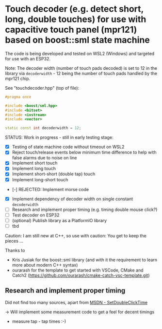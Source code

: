# Touch decoder (e.g. detect short, long, double touches) for use with capacitive touch panel (mpr121) based on boost::sml state machine

The code is being developed and tested on WSL2 (Windows) and targeted for use with an ESP32.

Note: The decoder width (number of touch pads decoded) is set to 12 in the library via ```decoderwidth``` - 12 being the number of touch pads handled by the mpr121 chip.


See "touchdecoder.hpp" (top of file):
```c++
#pragma once

#include <boost/sml.hpp>
#include <bitset>
#include <iostream>
#include <vector>

static const int decoderwidth = 12;
```

STATUS: Work in progress - still in early testing stage: 
- [x] Testing of state machine code without timeout on WSL2
- [x] Reject touch/release events below minimum time difference to help with false alarms due to noise on line
- [x] Implement short touch
- [x] Implement long touch
- [x] Implement short-short (double tap) touch
- [x] Implement long-short touch
- [-] REJECTED: Implement morse code
- [x] Implement dependency of decoder width on single constant ```decoderwidth```
- [ ] Research and implement proper timing (e.g. timing double mouse click?)
- [ ] Test decoder on ESP32
- [ ] (optional) Publish library as a PlatformIO library 
- [ ] tbd

Caution: I am still new at C++, so use with caution: You get to keep the pieces ...

Thanks to
- Kris Jusiak for the boost::sml library (and with it the requirement to learn more about modern C++ syntax)
- ourarash for the template to get started with VSCode, CMake and Catch2 (https://github.com/ourarash/cmake-catch-vsc-template.git)

## Research and implement proper timing

Did not find too many sources, apart from [MSDN - SetDoubleClickTime](https://docs.microsoft.com/en-us/windows/win32/api/winuser/nf-winuser-setdoubleclicktime)

-> Will implement some measurement code to get a feel for decent timings
- measure tap - tap times :-)
